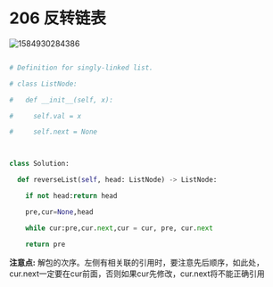 # 206 反转链表

![1584930284386](C:\Users\75043\AppData\Roaming\Typora\typora-user-images\1584930284386.png)



```python

# Definition for singly-linked list.

# class ListNode:

#   def __init__(self, x):

#     self.val = x

#     self.next = None



class Solution:

  def reverseList(self, head: ListNode) -> ListNode:

​    if not head:return head

​    pre,cur=None,head

​    while cur:pre,cur.next,cur = cur, pre, cur.next

​    return pre

```

**注意点:** 解包的次序。左侧有相关联的引用时，要注意先后顺序，如此处，cur.next一定要在cur前面，否则如果cur先修改，cur.next将不能正确引用



```

```